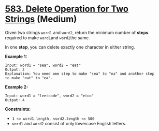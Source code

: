 # [583. Delete Operation for Two Strings][link] (Medium)

[link]: https://leetcode.com/problems/delete-operation-for-two-strings/

Given two strings `word1` and `word2`, return the minimum number of **steps** required to make
`word1`and `word2`the same.

In one **step**, you can delete exactly one character in either string.

**Example 1:**

```
Input: word1 = "sea", word2 = "eat"
Output: 2
Explanation: You need one step to make "sea" to "ea" and another step to make "eat" to "ea".
```

**Example 2:**

```
Input: word1 = "leetcode", word2 = "etco"
Output: 4
```

**Constraints:**

- `1 <= word1.length, word2.length <= 500`
- `word1` and `word2` consist of only lowercase English letters.
